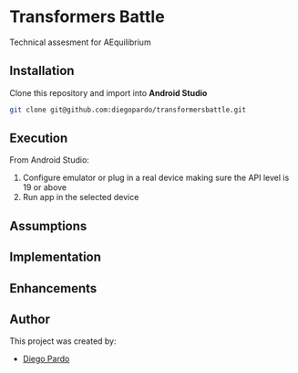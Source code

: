 # Transformers Battle
Technical assesment for AEquilibrium

## Installation
Clone this repository and import into **Android Studio**
```bash
git clone git@github.com:diegopardo/transformersbattle.git
```

## Execution
From Android Studio:
1. Configure emulator or plug in a real device making sure the API level is 19 or above
2. Run app in the selected device

## Assumptions

## Implementation

## Enhancements

## Author
This project was created by:
* [Diego Pardo](mailto:diepardo@gmail.com)